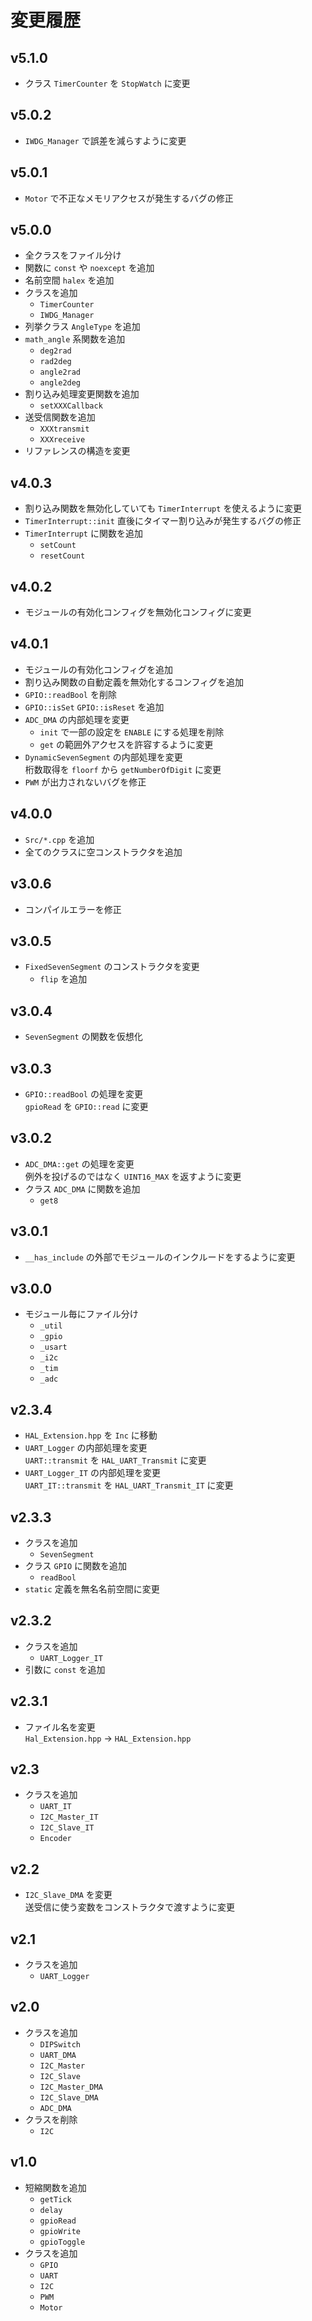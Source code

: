 # 変更履歴

## v5.1.0
- クラス `TimerCounter` を `StopWatch` に変更

## v5.0.2
- `IWDG_Manager` で誤差を減らすように変更

## v5.0.1
- `Motor` で不正なメモリアクセスが発生するバグの修正

## v5.0.0
- 全クラスをファイル分け
- 関数に `const` や `noexcept` を追加
- 名前空間 `halex` を追加
- クラスを追加
  - `TimerCounter`
  - `IWDG_Manager`
- 列挙クラス `AngleType` を追加
- `math_angle` 系関数を追加
  - `deg2rad`
  - `rad2deg`
  - `angle2rad`
  - `angle2deg`
- 割り込み処理変更関数を追加
  - `setXXXCallback`
- 送受信関数を追加
  - `XXXtransmit`
  - `XXXreceive`
- リファレンスの構造を変更

## v4.0.3
- 割り込み関数を無効化していても `TimerInterrupt` を使えるように変更
- `TimerInterrupt::init` 直後にタイマー割り込みが発生するバグの修正
- `TimerInterrupt` に関数を追加
  - `setCount`
  - `resetCount`

## v4.0.2
- モジュールの有効化コンフィグを無効化コンフィグに変更

## v4.0.1
- モジュールの有効化コンフィグを追加
- 割り込み関数の自動定義を無効化するコンフィグを追加
- `GPIO::readBool` を削除
- `GPIO::isSet` `GPIO::isReset` を追加
- `ADC_DMA` の内部処理を変更  
  - `init` で一部の設定を `ENABLE` にする処理を削除
  - `get` の範囲外アクセスを許容するように変更
- `DynamicSevenSegment` の内部処理を変更  
桁数取得を `floorf` から `getNumberOfDigit` に変更
- `PWM` が出力されないバグを修正

## v4.0.0
- `Src/*.cpp` を追加
- 全てのクラスに空コンストラクタを追加

## v3.0.6
- コンパイルエラーを修正

## v3.0.5
- `FixedSevenSegment` のコンストラクタを変更
  - `flip` を追加

## v3.0.4
- `SevenSegment` の関数を仮想化

## v3.0.3
- `GPIO::readBool` の処理を変更  
`gpioRead` を `GPIO::read` に変更

## v3.0.2
- `ADC_DMA::get` の処理を変更  
例外を投げるのではなく `UINT16_MAX` を返すように変更
- クラス `ADC_DMA` に関数を追加
  - `get8`

## v3.0.1
- `__has_include` の外部でモジュールのインクルードをするように変更

## v3.0.0
- モジュール毎にファイル分け
  - `_util`
  - `_gpio`
  - `_usart`
  - `_i2c`
  - `_tim`
  - `_adc`

## v2.3.4
- `HAL_Extension.hpp` を `Inc` に移動
- `UART_Logger` の内部処理を変更  
`UART::transmit` を `HAL_UART_Transmit` に変更
- `UART_Logger_IT` の内部処理を変更  
`UART_IT::transmit` を `HAL_UART_Transmit_IT` に変更

## v2.3.3
- クラスを追加
  - `SevenSegment`
- クラス `GPIO` に関数を追加
  - `readBool`
- `static` 定義を無名名前空間に変更

## v2.3.2
- クラスを追加
  - `UART_Logger_IT`
- 引数に `const` を追加

## v2.3.1
- ファイル名を変更  
`Hal_Extension.hpp` → `HAL_Extension.hpp`

## v2.3
- クラスを追加
  - `UART_IT`
  - `I2C_Master_IT`
  - `I2C_Slave_IT`
  - `Encoder`

## v2.2
- `I2C_Slave_DMA` を変更  
送受信に使う変数をコンストラクタで渡すように変更

## v2.1
- クラスを追加
  - `UART_Logger`

## v2.0
- クラスを追加
  - `DIPSwitch`
  - `UART_DMA`
  - `I2C_Master`
  - `I2C_Slave`
  - `I2C_Master_DMA`
  - `I2C_Slave_DMA`
  - `ADC_DMA`
- クラスを削除
  - `I2C`

## v1.0
- 短縮関数を追加
  - `getTick`
  - `delay`
  - `gpioRead`
  - `gpioWrite`
  - `gpioToggle`
- クラスを追加
  - `GPIO`
  - `UART`
  - `I2C`
  - `PWM`
  - `Motor`